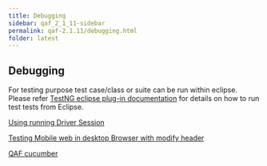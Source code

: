 ```yaml
---
title: Debugging
sidebar: qaf_2_1_11-sidebar
permalink: qaf-2.1.11/debugging.html
folder: latest
---
```


## Debugging

For testing purpose test case/class or suite can be run within eclipse. Please refer [TestNG eclipse plug-in documentation](http://testng.org/doc/eclipse.html) for details on how to run test tests from Eclipse.

[Using running Driver Session](https://confluence.infostretch.com/display/QAF217/Using+running+Driver+Session)    

[Testing Mobile web in desktop Browser with modify header](https://confluence.infostretch.com/display/QAF217/Testing+Mobile+web+in+desktop+Browser+with+modify+header)   

[QAF cucumber](https://confluence.infostretch.com/display/QAF217/QAF+cucumber)  

